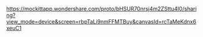 https://mockittapp.wondershare.com/proto/bHSUR70nrsj4m2ZSttu4I0/sharing?view_mode=device&screen=rbpTaLi9nmFFMTBuy&canvasId=rcTaMeKdnx6xeuC1

